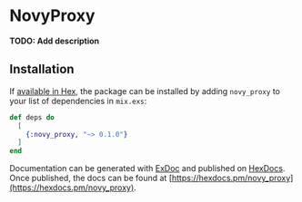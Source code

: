 # NovyProxy

**TODO: Add description**

## Installation

If [available in Hex](https://hex.pm/docs/publish), the package can be installed
by adding `novy_proxy` to your list of dependencies in `mix.exs`:

```elixir
def deps do
  [
    {:novy_proxy, "~> 0.1.0"}
  ]
end
```

Documentation can be generated with [ExDoc](https://github.com/elixir-lang/ex_doc)
and published on [HexDocs](https://hexdocs.pm). Once published, the docs can
be found at [https://hexdocs.pm/novy_proxy](https://hexdocs.pm/novy_proxy).

